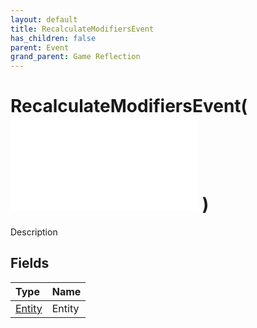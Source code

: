 ```yaml
---
layout: default
title: RecalculateModifiersEvent
has_children: false
parent: Event
grand_parent: Game Reflection
---
```

# RecalculateModifiersEvent( ![ EntityEventBase ](/game-reflection/events/entity_event_base.md) )
Description 

## Fields
| Type | Name |
|:-------------|:--------------|
| [Entity](/game-reflection/classes/entity.md) | Entity |
